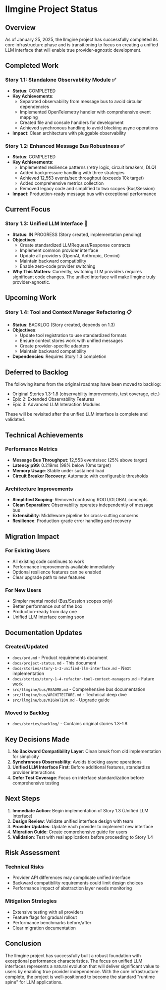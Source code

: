 # llmgine Project Status

## Overview

As of January 25, 2025, the llmgine project has successfully completed its core infrastructure phase and is transitioning to focus on creating a unified LLM interface that will enable true provider-agnostic development.

## Completed Work

### Story 1.1: Standalone Observability Module ✅
- **Status**: COMPLETED
- **Key Achievements**:
  - Separated observability from message bus to avoid circular dependencies
  - Implemented OpenTelemetry handler with comprehensive event mapping
  - Created file and console handlers for development
  - Achieved synchronous handling to avoid blocking async operations
- **Impact**: Clean architecture with pluggable observability

### Story 1.2: Enhanced Message Bus Robustness ✅
- **Status**: COMPLETED  
- **Key Achievements**:
  - Implemented resilience patterns (retry logic, circuit breakers, DLQ)
  - Added backpressure handling with three strategies
  - Achieved 12,553 events/sec throughput (exceeds 10k target)
  - Added comprehensive metrics collection
  - Removed legacy code and simplified to two scopes (Bus/Session)
- **Impact**: Production-ready message bus with exceptional performance

## Current Focus

### Story 1.3: Unified LLM Interface 🔄
- **Status**: IN PROGRESS (Story created, implementation pending)
- **Objectives**:
  - Create standardized LLMRequest/Response contracts
  - Implement common provider interface
  - Update all providers (OpenAI, Anthropic, Gemini)
  - Maintain backward compatibility
  - Enable zero-code provider switching
- **Why This Matters**: Currently, switching LLM providers requires significant code changes. The unified interface will make llmgine truly provider-agnostic.

## Upcoming Work

### Story 1.4: Tool and Context Manager Refactoring 📋
- **Status**: BACKLOG (Story created, depends on 1.3)
- **Objectives**:
  - Update tool registration to use standardized formats
  - Ensure context stores work with unified messages
  - Create provider-specific adapters
  - Maintain backward compatibility
- **Dependencies**: Requires Story 1.3 completion

## Deferred to Backlog

The following items from the original roadmap have been moved to backlog:
- Original Stories 1.3-1.8 (observability improvements, test coverage, etc.)
- Epic 2: Extended Observability Features
- Epic 3: Advanced LLM Interaction Modules

These will be revisited after the unified LLM interface is complete and validated.

## Technical Achievements

### Performance Metrics
- **Message Bus Throughput**: 12,553 events/sec (25% above target)
- **Latency p99**: 0.219ms (98% below 10ms target)
- **Memory Usage**: Stable under sustained load
- **Circuit Breaker Recovery**: Automatic with configurable thresholds

### Architecture Improvements
- **Simplified Scoping**: Removed confusing ROOT/GLOBAL concepts
- **Clean Separation**: Observability operates independently of message bus
- **Extensibility**: Middleware pipeline for cross-cutting concerns
- **Resilience**: Production-grade error handling and recovery

## Migration Impact

### For Existing Users
- All existing code continues to work
- Performance improvements available immediately
- Optional resilience features can be enabled
- Clear upgrade path to new features

### For New Users
- Simpler mental model (Bus/Session scopes only)
- Better performance out of the box
- Production-ready from day one
- Unified LLM interface coming soon

## Documentation Updates

### Created/Updated
- `docs/prd.md` - Product requirements document
- `docs/project-status.md` - This document
- `docs/stories/story-1-3-unified-llm-interface.md` - Next implementation
- `docs/stories/story-1-4-refactor-tool-context-managers.md` - Future work
- `src/llmgine/bus/README.md` - Comprehensive bus documentation
- `src/llmgine/bus/ARCHITECTURE.md` - Technical deep dive
- `src/llmgine/bus/MIGRATION.md` - Upgrade guide

### Moved to Backlog
- `docs/stories/backlog/` - Contains original stories 1.3-1.8

## Key Decisions Made

1. **No Backward Compatibility Layer**: Clean break from old implementation for simplicity
2. **Synchronous Observability**: Avoids blocking async operations
3. **Unified LLM Interface First**: Before additional features, standardize provider interactions
4. **Defer Test Coverage**: Focus on interface standardization before comprehensive testing

## Next Steps

1. **Immediate Action**: Begin implementation of Story 1.3 (Unified LLM Interface)
2. **Design Review**: Validate unified interface design with team
3. **Provider Updates**: Update each provider to implement new interface
4. **Migration Guide**: Create comprehensive guide for users
5. **Validation**: Test with real applications before proceeding to Story 1.4

## Risk Assessment

### Technical Risks
- Provider API differences may complicate unified interface
- Backward compatibility requirements could limit design choices
- Performance impact of abstraction layer needs monitoring

### Mitigation Strategies
- Extensive testing with all providers
- Feature flags for gradual rollout
- Performance benchmarks before/after
- Clear migration documentation

## Conclusion

The llmgine project has successfully built a robust foundation with exceptional performance characteristics. The focus on unified LLM interfaces represents a natural evolution that will deliver significant value to users by enabling true provider independence. With the core infrastructure complete, the project is well-positioned to become the standard "runtime spine" for LLM applications.
